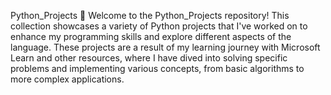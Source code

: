 Python_Projects 🐍
Welcome to the Python_Projects repository!
This collection showcases a variety of Python projects that I've worked on to enhance my programming skills and explore different aspects of the language.
These projects are a result of my learning journey with Microsoft Learn and other resources, where I have dived into solving specific problems and implementing various concepts, from basic algorithms to more complex applications.
